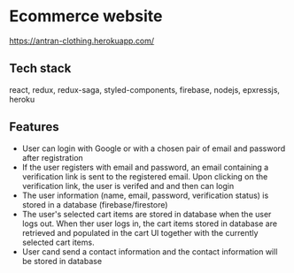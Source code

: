 # Ecommerce website
https://antran-clothing.herokuapp.com/ 

## Tech stack
react, redux, redux-saga, styled-components, firebase, nodejs, epxressjs, heroku

## Features
- User can login with Google or with a chosen pair of email and password after registration
- If the user registers with email and password, an email containing a verification link is sent to the registered email. Upon clicking on the verification link, the user is verifed and and then can login
- The user information (name, email, password, verification status) is stored in a database (firebase/firestore)
- The user's selected cart items are stored in database when the user logs out. When ther user logs in, the cart items stored in database are retrieved and populated in the cart UI together with the currently selected cart items.
- User cand send a contact information and the contact information will be stored in database
